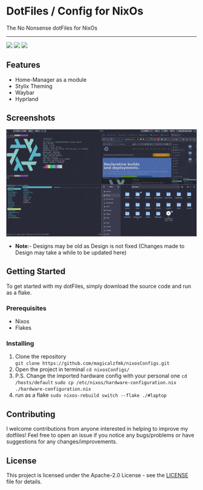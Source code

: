 # DotFiles / Config for NixOs

The No Nonsense dotFiles for NixOs
    
---  

<img src="https://img.shields.io/github/stars/magicalzfmk/nixosConfigs?style=for-the-badge&logo=powerpages&color=cba6f7&logoColor=D9E0EE&labelColor=302D41"/>  
<img src="https://img.shields.io/github/last-commit/magicalzfmk/nixosConfigs?style=for-the-badge&logo=github&color=a6da95&logoColor=D9E0EE&labelColor=302D41"/>  
<img src="https://img.shields.io/github/repo-size/magicalzfmk/nixosConfigs?style=for-the-badge&logo=dropbox&color=7dc4e4&logoColor=D9E0EE&labelColor=302D41"/>  

## Features
- Home-Manager as a module
- Stylix Theming
- Waybar
- Hyprland

## Screenshots
![Screenshot](https://github.com/magicalzfmk/nixosConfigs/blob/main/images/main.png?raw=true)

- **Note**:- Designs may be old as Design is not fixed
  (Changes made to Design may take a while to be updated here)

## Getting Started

To get started with my dotFiles, simply download the source code and run as a flake.

### Prerequisites

- Nixos
- Flakes

### Installing

1. Clone the repository  
   ``` git clone https://github.com/magicalzfmk/nixosConfigs.git ```
2. Open the project in terminal
   ```cd nixosConfigs/```
3. P.S. Change the imported hardware config with your personal one
   ```cd /hosts/default```
   ```sudo cp /etc/nixos/hardware-configuration.nix ./hardware-configuration.nix```
4. run as a flake
   ```sudo nixos-rebuild switch --flake ./#laptop```

## Contributing

I welcome contributions from anyone interested in helping to improve my dotfiles! Feel free to open an issue if you notice any bugs/problems or have suggestions for any changes/improvements.


## License

This project is licensed under the Apache-2.0 License - see the [LICENSE](LICENSE) file for details.

